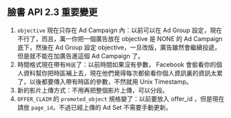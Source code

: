 ## 臉書 API 2.3 重要變更

1. `objective` 現在只存在 Ad Campaign 內：以前可以在 Ad Group 設定，現在不行了，而且，萬一你把一個廣告放在 objective 是 NONE 的 Ad Campaign 底下，然後在 Ad Group 設定 objective，一旦改版，廣告雖然會繼續投遞，但是就不能在加廣告進這個 Ad Campaign 了。
2. 時間格式現在帶有`時區`了：以前時間如果沒有參數， Facebook 會偷看你的個人資料幫你把時區補上去，現在他們覺得每次都偷看你個人資訊裏的資訊太累了，以後都要傳入帶有時區的參數，不然就用 Unix Timestamp。 
3. 新的影片上傳方式：不用再把整個影片上傳，可以分段。
4. `OFFER_CLAIM` 的 `promoted_object` 規格變了：以前要放入 offer_id ，但是現在請放 `page_id`，不過已經上傳的 Ad Set 不需要手動更新。
